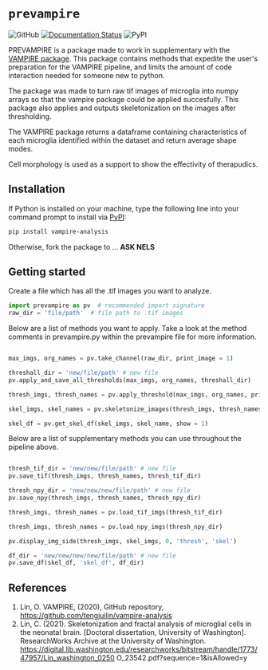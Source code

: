 # `prevampire`

![GitHub]()
[![Documentation Status]()]()
![PyPI]()

PREVAMPIRE is a package made to work in supplementary with the [VAMPIRE package](https://github.com/tengjuilin/vampire-analysis). This package contains methods that expedite the user's preparation for the VAMPIRE pipeline, and limits the amount of code interaction needed for someone new to python. 

The package was made to turn raw tif images of microglia into numpy arrays so that the vampire package could be applied succesfully. This package also applies and outputs skeletonization on the images after thresholding. 

The VAMPIRE package returns a dataframe containing characteristics of each microglia identified within the dataset and return average shape modes. 

Cell morphology is used as a support to show the effectivity of therapudics.   

## Installation

If Python is installed on your machine, type the following line into your command prompt to install via [PyPI]():

```bash
pip install vampire-analysis
```

Otherwise, fork the package to ... **ASK NELS**

## Getting started

Create a file which has all the .tif images you want to analyze.

```python
import prevampire as pv  # recommended import signature
raw_dir = 'file/path'  # file path to .tif images
```

Below are a list of methods you want to apply. Take a look at the method comments in prevampire.py within the prevampire file for more information. 

 ```python

max_imgs, org_names = pv.take_channel(raw_dir, print_image = 1)

threshall_dir = 'new/file/path' # new file
pv.apply_and_save_all_thresholds(max_imgs, org_names, threshall_dir)

thresh_imgs, thresh_names = pv.apply_threshold(max_imgs, org_names, print_image = 1)

skel_imgs, skel_names = pv.skeletonize_images(thresh_imgs, thresh_names, print_image = 1)

skel_df = pv.get_skel_df(skel_imgs, skel_name, show = 1)

```

Below are a list of supplementary methods you can use throughout the pipeline above. 

 ```python

thresh_tif_dir = 'new/new/file/path' # new file
pv.save_tif(thresh_imgs, thresh_names, thresh_tif_dir)

thresh_npy_dir = 'new/new/new/file/path' # new file
pv.save_npy(thresh_imgs, thresh_names, thresh_npy_dir)

thresh_imgs, thresh_names = pv.load_tif_imgs(thresh_tif_dir) 

thresh_imgs, thresh_names = pv.load_npy_imgs(thresh_npy_dir)

pv.display_img_side(thresh_imgs, skel_imgs, 0, 'thresh', 'skel')

df_dir = 'new/new/new/new/file/path' # new file
pv.save_df(skel_df, 'skel_df', df_dir)

```

## References
1. Lin, O. VAMPIRE, (2020), GitHub repository, https://github.com/tengjuilin/vampire-analysis
2. Lin, C. (2021). Skeletonization and fractal analysis of microglial cells in the neonatal brain. [Doctoral dissertation, University of Washington]. ResearchWorks Archive at the University of Washington. https://digital.lib.washington.edu/researchworks/bitstream/handle/1773/47957/Lin_washington_0250 O_23542.pdf?sequence=1&isAllowed=y

